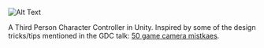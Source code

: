 ![Alt Text](3p.gif)

A Third Person Character Controller in Unity.
Inspired by some of the design tricks/tips mentioned in the GDC talk: [50 game camera mistkaes](https://www.youtube.com/watch?v=C7307qRmlMI&ab_channel=GDCGDC).
